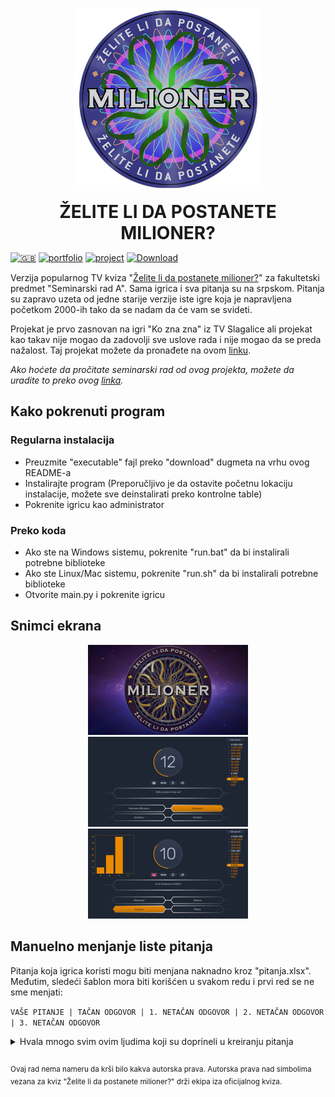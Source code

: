 <p align="center">
  <img src="https://raw.githubusercontent.com/matijakljajic/milionerpy/main/resources/icon.png" alt="logo">
  <h1 align="center" style="margin: 0 auto 0 auto;">ŽELITE LI DA POSTANETE MILIONER?</h1>
  </p>

[![🇬🇧](https://img.shields.io/badge/🇬🇧-2ea44f?style=for-the-badge)](https://github.com/matijakljajic/milionerpy/blob/main/README.md) [![portfolio](https://img.shields.io/badge/portfolio-2ea44f?style=for-the-badge)](https://matijakljajic.github.io/) [![project](https://img.shields.io/badge/project-2ea44f?style=for-the-badge)](https://matijakljajic.github.io/milionerpy/) [![Download](https://img.shields.io/badge/Download-2ea44f?style=for-the-badge)](https://github.com/matijakljajic/milionerpy/releases/download/2023.01.23/Milioner20230123.exe)

Verzija popularnog TV kviza "[Želite li da postanete milioner?](https://sh.wikipedia.org/wiki/%C5%BDelite_li_da_postanete_milioner%3F)" za fakultetski predmet "Seminarski rad A". Sama igrica i sva pitanja su na srpskom. Pitanja su zapravo uzeta od jedne starije verzije iste igre koja je napravljena početkom 2000-ih tako da se nadam da će vam se svideti.

Projekat je prvo zasnovan na igri "Ko zna zna" iz TV Slagalice ali projekat kao takav nije mogao da zadovolji sve uslove rada i nije mogao da se preda nažalost. Taj projekat možete da pronađete na ovom [linku](https://github.com/matijakljajic/koznaznarevamp).

*Ako hoćete da pročitate seminarski rad od ovog projekta, možete da uradite to preko ovog [linka](https://raw.githubusercontent.com/matijakljajic/milionerpy/main/Skript%20jezici%20-%20Seminarski%20rad%20A.pdf).*


## Kako pokrenuti program

### Regularna instalacija

- Preuzmite "executable" fajl preko "download" dugmeta na vrhu ovog README-a
- Instalirajte program (Preporučljivo je da ostavite početnu lokaciju instalacije, možete sve deinstalirati preko kontrolne table)
- Pokrenite igricu kao administrator

### Preko koda

- Ako ste na Windows sistemu, pokrenite "run.bat" da bi instalirali potrebne biblioteke
- Ako ste Linux/Mac sistemu, pokrenite "run.sh" da bi instalirali potrebne biblioteke
- Otvorite main.py i pokrenite igricu


## Snimci ekrana

<p align="center"><img src="https://raw.githubusercontent.com/matijakljajic/milionerpy/main/screenshots/intro.png" width="256" height="144" alt="intro">  <img src="https://raw.githubusercontent.com/matijakljajic/milionerpy/main/screenshots/game.png" width="256" height="144" alt="game">  <img src="https://raw.githubusercontent.com/matijakljajic/milionerpy/main/screenshots/graph.png" width="256" height="144" alt="graph"></p>


## Manuelno menjanje liste pitanja

Pitanja koja igrica koristi mogu biti menjana naknadno kroz "pitanja.xlsx". Međutim, sledeći šablon mora biti korišćen u svakom redu i prvi red se ne sme menjati:

`VAŠE PITANJE | TAČAN ODGOVOR | 1. NETAČAN ODGOVOR | 2. NETAČAN ODGOVOR | 3. NETAČAN ODGOVOR`

<details>
<summary>
Hvala mnogo svim ovim ljudima koji su doprineli u kreiranju pitanja
</summary>

Name | Email
:---:|:---:
Barbara Lučić | barbara@telekom.yu
Milika Delić | milika@eunet.yu
Radomir Lopusina | ~
Danko Vasiljević | ayrton@bitsyu.net
Ines | ines@ptt.yu
Olja | lavica.o@EUnet.yu
Bojan Bojcetić | marat@EUnet.yu
Marko Pavlović | ~
Daniel Keleman | ~
Željko Vejnović | ~
Aleksandar Mitić | ~
Nebojša Tmusić | ~
Milan Raonić | ~
Bojan | mbojan@drenik.net
Milan Dobri | mdobri@infosky.net
Laki | mikovic@nspoint.net
Srđan | mlaz@ptt.yu
Marko Nikolić | mmarkoni@sezampro.yu
Predrag Petrović | pedjolino_p@yahoo.com
Stefan Petrović | snakepit@musician.org
Vesna Suknović | ~
Živko Pantović | ~
Slaviša Nenadić | slavko6@ptt.yu
~ | mmajstor@tesla.rcub.bg.ac.yu
Vladimir Marković | vmarkovic@beotel.yu
Dragana Žižić | ~
Raco | racoyes@yahoo.com
Ernest Kovač | ernest_utd@yahoo.com
Milan Kukić | mkukic@hemo.net
Žarko Mihajlović | developer@beotel.net
Mija | zanatcentar@ptt.yu
Boban | slobodancu@telekom.yu
~ | majski@ptt.yu
Milan Kujundžić | mkujundzic@novosti.co.yu
Gjorgji Petkovski | koko@elektrosoft.com.mk
Blagoje Lazić | lazic15@ptt.yu
Miroslav Đovćoš | mdjovcos@ddor.co.yu
~ | stellamaris@cg.yu
Peđa Rodić | prodic@ptt.yu
Krle | ~
Ivan Milenković | skijumpingworld@yahoo.com
Veselin Sekulović | ~
Rade Zrnić | 100ka@mail.ru
Ana | mina2u@InfoSky.net
Bojan Veličković | vela@dma.co.yu
~ | vesavesa@beotel.yu
~ | nickola@EUnet.yu
Marko Bežulj | markone@Panet.co.yu
Jelena Marinković | jelena01@EUnet.yu
~ | anelej@bankerinter.net
Zvonko Popović | popovicmn@ptt.yu
Tomislav Tomašević | tomastom@ptt.yu
Marko Misiraća | marko@mediaproline.net
Ernest | ernestutd@neobee.net
Ivan Dobrić | zacinc@beotel.yu
Goran Stojanović | batagogi@ptt.yu
Aca Vesić | vesica@ptt.yu
Slobodan Kitanović | kids78@ptt.yu
~ | dandm@panet.co.yu
Srđan Lukić | schef@sdu.org.yu
Dragan Solak | dsolak@voban.co.yu
Nikola Ćosović | nix007@verat.net
Goran Janjić | janke@teleport.co.yu
Ivica | Jastreb@ptt.yu
~ | ljupce1@ptt.yu
Jasna Janković | jasna_jankovic@yahoo.com
~ | seria013@panet.co.yu
~ | dsansa@EUnet.yu
Srđan Janković | srka@EUnet.yu
Vlada | bvlada17@verat.net
Danilo | danilov@teol.net
Nikola Popović | nikolap@teol.net
Mirsad Kalamperović | kalamperovicm@cg.yu
~ | bhamby@sezampro.yu
~ | jovance15@mail.net.mk
Ivan Dobrić | zacinc@beotel.yu
Nikola | necropolis@ptt.yu
Maja Radovanović | rmaja@rstel.net
Strahinja Petrović | sm.astra@neobee.net
~ | vessna_yu@yahoo.com
~ | becej@EUnet.yu
~ | edo16@lsinter.net
</details>


##
<sup>Ovaj rad nema nameru da krši bilo kakva autorska prava. Autorska prava nad simbolima vezana za kviz "Želite li da postanete milioner?" drži ekipa iza oficijalnog kviza.</sup>
